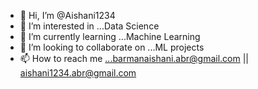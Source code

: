 - 👋 Hi, I’m @Aishani1234
- 👀 I’m interested in ...Data Science
- 🌱 I’m currently learning ...Machine Learning
- 💞️ I’m looking to collaborate on ...ML projects
- 📫 How to reach me ...barmanaishani.abr@gmail.com || aishani1234.abr@gmail.com

<!---
Aishani1234/Aishani1234 is a ✨ special ✨ repository because its `README.md` (this file) appears on your GitHub profile.
You can click the Preview link to take a look at your changes.
--->
